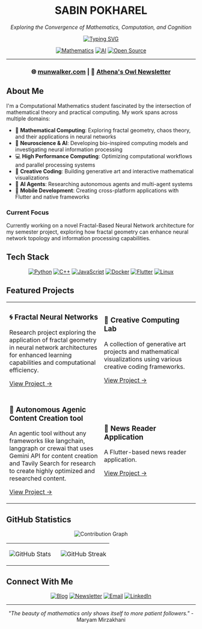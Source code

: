 <div align="center">

# SABIN POKHAREL
*Exploring the Convergence of Mathematics, Computation, and Cognition*

[![Typing SVG](https://readme-typing-svg.herokuapp.com?font=JetBrains+Mono&weight=600&size=24&duration=3000&pause=1000&color=F7F7F7&center=true&vCenter=true&random=false&width=800&lines=Computational+Mathematics+Student;Neural+Computing+Researcher;Creative+Coder;High+Performance+Computing+Engineer)](https://git.io/typing-svg)

[![Mathematics](https://img.shields.io/badge/Mathematics-F7F7F7?style=flat-square&logo=wolfram&logoColor=black)](https://munwalker.com)
[![AI](https://img.shields.io/badge/AI-F7F7F7?style=flat-square&logo=tensorflow&logoColor=black)](https://munwalker.com)
[![Open Source](https://img.shields.io/badge/Open_Source-F7F7F7?style=flat-square&logo=github&logoColor=black)](https://github.com/sapienskid)

</div>

---

<div align="center">

### 🌐 [munwalker.com](https://munwalker.com) | 📰 [Athena's Owl Newsletter](https://newsletter.munwalker.com)

</div>

## About Me

I'm a Computational Mathematics student fascinated by the intersection of mathematical theory and practical computing. My work spans across multiple domains:

- 🧮 **Mathematical Computing**: Exploring fractal geometry, chaos theory, and their applications in neural networks
- 🧠 **Neuroscience & AI**: Developing bio-inspired computing models and investigating neural information processing
- 💻 **High Performance Computing**: Optimizing computational workflows and parallel processing systems
- 🎨 **Creative Coding**: Building generative art and interactive mathematical visualizations
- 🤖 **AI Agents**: Researching autonomous agents and multi-agent systems
- 📱 **Mobile Development**: Creating cross-platform applications with Flutter and native frameworks

### Current Focus
Currently working on a novel Fractal-Based Neural Network architecture for my semester project, exploring how fractal geometry can enhance neural network topology and information processing capabilities.

## Tech Stack
<div align="center">

[![Python](https://img.shields.io/badge/Python-F7F7F7?style=for-the-badge&logo=python&logoColor=black)](https://python.org)
[![C++](https://img.shields.io/badge/C++-F7F7F7?style=for-the-badge&logo=cplusplus&logoColor=black)](https://isocpp.org)
[![JavaScript](https://img.shields.io/badge/JavaScript-F7F7F7?style=for-the-badge&logo=javascript&logoColor=black)](https://javascript.com)
[![Docker](https://img.shields.io/badge/Docker-F7F7F7?style=for-the-badge&logo=docker&logoColor=black)](https://docker.com)
[![Flutter](https://img.shields.io/badge/Flutter-F7F7F7?style=for-the-badge&logo=flutter&logoColor=black)](https://flutter.dev)
[![Linux](https://img.shields.io/badge/Linux-F7F7F7?style=for-the-badge&logo=linux&logoColor=black)](https://linux.org)

</div>

## Featured Projects
<table>
<tr>
<td width="50%">

### 🌀 Fractal Neural Networks
Research project exploring the application of fractal geometry in neural network architectures for enhanced learning capabilities and computational efficiency.

[View Project →](https://github.com/sapienskid/fractal-nn)
</td>
<td width="50%">

### 🎨 Creative Computing Lab
A collection of generative art projects and mathematical visualizations using various creative coding frameworks.

[View Project →](https://github.com/sapienskid/creative-lab)
</td>
</tr>
<tr>
<td width="50%">

### 🤖 Autonomous Agenic Content Creation tool
An agentic tool without any frameworks like langchain, langgraph or crewai that uses Gemini API for content creation and Tavily Search for research to create highly optimized and researched content. 

[View Project →](https://github.com/sapienskid/scribe-ai)
</td>
<td width="50%">

### 📱 News Reader Application
A Flutter-based news reader application.

[View Project →](https://github.com/sapienskid/NARAD)
</td>
</tr>
</table>

## GitHub Statistics
<div align="center">

<!-- Activity Graph -->
![Contribution Graph](https://github-readme-activity-graph.vercel.app/graph?username=sapienskid&theme=github-compact)

<!-- Stats Cards in Two Columns -->
<table>
<tr>
<td width="50%">

![GitHub Stats](https://github-readme-stats.vercel.app/api?username=sapienskid&show_icons=true&hide_border=true&theme=github_dark&hide_title=true&include_all_commits=true)

</td>
<td width="50%">

![GitHub Streak](https://github-readme-streak-stats.herokuapp.com/?user=sapienskid&hide_border=true&date_format=M%20j%5B%2C%20Y%5D&theme=github-dark-blue)

</td>
</tr>
</table>

</div>

## Connect With Me
<div align="center">

[![Blog](https://img.shields.io/badge/Blog-F7F7F7?style=for-the-badge&logo=ghost&logoColor=black)](https://munwalker.com)
[![Newsletter](https://img.shields.io/badge/Newsletter-F7F7F7?style=for-the-badge&logo=substack&logoColor=black)](https://newsletter.munwalker.com)
[![Email](https://img.shields.io/badge/Email-F7F7F7?style=for-the-badge&logo=gmail&logoColor=black)](mailto:your.email@example.com)
[![LinkedIn](https://img.shields.io/badge/LinkedIn-F7F7F7?style=for-the-badge&logo=linkedin&logoColor=black)](https://linkedin.com/in/yourusername)

</div>

---

<div align="center">

*"The beauty of mathematics only shows itself to more patient followers."* - Maryam Mirzakhani

</div>
